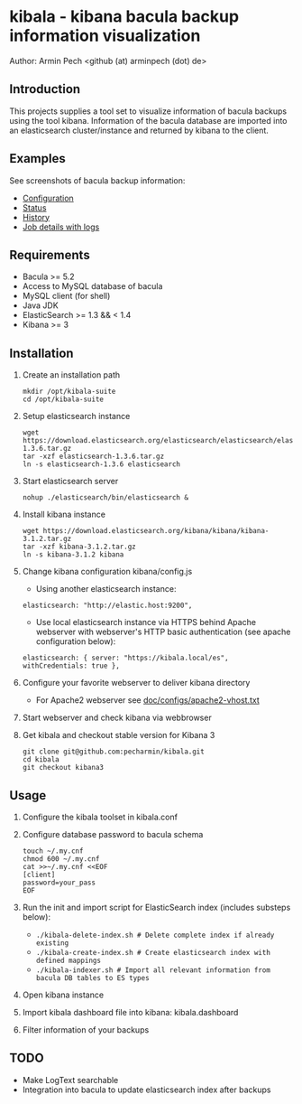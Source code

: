 kibala - kibana bacula backup information visualization
=======================================================

Author: Armin Pech <github (at) arminpech (dot) de>

Introduction
------------
This projects supplies a tool set to visualize information of bacula backups
using the tool kibana.
Information of the bacula database are imported into an elasticsearch
cluster/instance and returned by kibana to the client.

Examples
--------
See screenshots of bacula backup information:
* [Configuration](/doc/screenshots/kibala-configuration.png)
* [Status](/doc/screenshots/kibala-status.png)
* [History](/doc/screenshots/kibala-history.png)
* [Job details with logs](/doc/screenshots/kibala-job-details.png)

Requirements
------------
* Bacula >= 5.2
* Access to MySQL database of bacula
* MySQL client (for shell)
* Java JDK
* ElasticSearch >= 1.3 && < 1.4
* Kibana >= 3

Installation
------------
1. Create an installation path

    ```
    mkdir /opt/kibala-suite
    cd /opt/kibala-suite
    ```

1. Setup elasticsearch instance

    ```
    wget https://download.elasticsearch.org/elasticsearch/elasticsearch/elasticsearch-1.3.6.tar.gz
    tar -xzf elasticsearch-1.3.6.tar.gz
    ln -s elasticsearch-1.3.6 elasticsearch
    ```

1. Start elasticsearch server

    ```
    nohup ./elasticsearch/bin/elasticsearch &
    ```

1. Install kibana instance

    ```
    wget https://download.elasticsearch.org/kibana/kibana/kibana-3.1.2.tar.gz
    tar -xzf kibana-3.1.2.tar.gz
    ln -s kibana-3.1.2 kibana
    ```

1. Change kibana configuration kibana/config.js

   * Using another elasticsearch instance:
   
   ```
   elasticsearch: "http://elastic.host:9200",
   ```

   * Use local elasticsearch instance via HTTPS behind Apache webserver with webserver's HTTP basic authentication (see apache configuration below):

   ```
   elasticsearch: { server: "https://kibala.local/es", withCredentials: true },
   ```

1. Configure your favorite webserver to deliver kibana directory

   * For Apache2 webserver see [doc/configs/apache2-vhost.txt](/doc/configs/apache2-vhost.txt)

1. Start webserver and check kibana via webbrowser
1. Get kibala and checkout stable version for Kibana 3

    ```
    git clone git@github.com:pecharmin/kibala.git
    cd kibala
    git checkout kibana3
    ```

Usage
-----
1. Configure the kibala toolset in kibala.conf
1. Configure database password to bacula schema

    ```
    touch ~/.my.cnf
    chmod 600 ~/.my.cnf
    cat >>~/.my.cnf <<EOF
    [client]
    password=your_pass
    EOF
    ```

1. Run the init and import script for ElasticSearch index (includes substeps below):
   * ```./kibala-delete-index.sh # Delete complete index if already existing```
   * ```./kibala-create-index.sh # Create elasticsearch index with defined mappings```
   * ```./kibala-indexer.sh # Import all relevant information from bacula DB tables to ES types```
1. Open kibana instance
1. Import kibala dashboard file into kibana: kibala.dashboard
1. Filter information of your backups

TODO
----
* Make LogText searchable
* Integration into bacula to update elasticsearch index after backups
